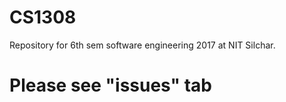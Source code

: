 # CS1308
Repository for 6th sem software engineering 2017 at NIT Silchar.
# Please see "issues" tab
